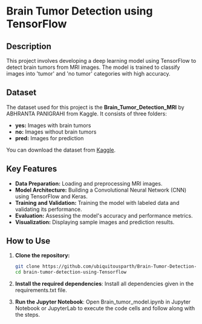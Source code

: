 # Brain Tumor Detection using TensorFlow

## Description

This project involves developing a deep learning model using TensorFlow to detect brain tumors from MRI images. The model is trained to classify images into 'tumor' and 'no tumor' categories with high accuracy.

## Dataset

The dataset used for this project is the **Brain_Tumor_Detection_MRI** by ABHRANTA PANIGRAHI from Kaggle. It consists of three folders:
- **yes:** Images with brain tumors
- **no:** Images without brain tumors
- **pred:** Images for prediction

You can download the dataset from [Kaggle](https://www.kaggle.com/datasets/abhranta/brain-tumor-detection-mri).

## Key Features

- **Data Preparation:** Loading and preprocessing MRI images.
- **Model Architecture:** Building a Convolutional Neural Network (CNN) using TensorFlow and Keras.
- **Training and Validation:** Training the model with labeled data and validating its performance.
- **Evaluation:** Assessing the model's accuracy and performance metrics.
- **Visualization:** Displaying sample images and prediction results.

## How to Use

1. **Clone the repository:**
   ```sh
   git clone https://github.com/ubiquitousparth/Brain-Tumor-Detection-using-TensorFlow.git
   cd brain-tumor-detection-using-Tensorflow
   
2. **Install the required dependencies**:
    Install all dependencies given in the requirements.txt file.
   
4. **Run the Jupyter Notebook**: Open Brain_tumor_model.ipynb in Jupyter Notebook or JupyterLab to execute the code cells and follow along with the steps.
